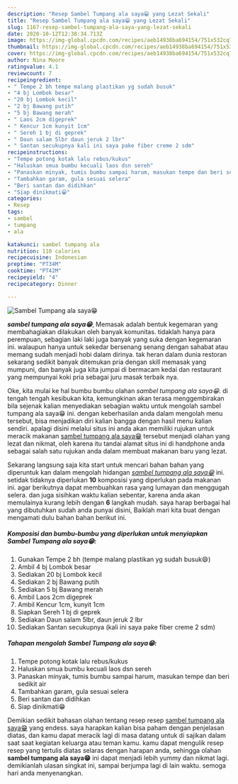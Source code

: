 ```yaml
---
description: "Resep Sambel Tumpang ala saya😁 yang Lezat Sekali"
title: "Resep Sambel Tumpang ala saya😁 yang Lezat Sekali"
slug: 1167-resep-sambel-tumpang-ala-saya-yang-lezat-sekali
date: 2020-10-12T12:38:34.713Z
image: https://img-global.cpcdn.com/recipes/aeb14938ba694154/751x532cq70/sambel-tumpang-ala-saya😁-foto-resep-utama.jpg
thumbnail: https://img-global.cpcdn.com/recipes/aeb14938ba694154/751x532cq70/sambel-tumpang-ala-saya😁-foto-resep-utama.jpg
cover: https://img-global.cpcdn.com/recipes/aeb14938ba694154/751x532cq70/sambel-tumpang-ala-saya😁-foto-resep-utama.jpg
author: Nina Moore
ratingvalue: 4.1
reviewcount: 7
recipeingredient:
- " Tempe 2 bh tempe malang plastikan yg sudah busuk"
- "4 bj Lombok besar"
- "20 bj Lombok kecil"
- "2 bj Bawang putih"
- "5 bj Bawang merah"
- " Laos 2cm digeprek"
- " Kencur 1cm kunyit 1cm"
- " Sereh 1 bj di geprek"
- " Daun salam 5lbr daun jeruk 2 lbr"
- " Santan secukupnya kali ini saya pake fiber creme 2 sdm"
recipeinstructions:
- "Tempe potong kotak lalu rebus/kukus"
- "Haluskan smua bumbu kecuali laos dsn sereh"
- "Panaskan minyak, tumis bumbu sampai harum, masukan tempe dan beri sedikit air"
- "Tambahkan garam, gula sesuai selera"
- "Beri santan dan didihkan"
- "Siap dinikmati😁"
categories:
- Resep
tags:
- sambel
- tumpang
- ala

katakunci: sambel tumpang ala 
nutrition: 110 calories
recipecuisine: Indonesian
preptime: "PT34M"
cooktime: "PT42M"
recipeyield: "4"
recipecategory: Dinner

---
```



![Sambel Tumpang ala saya😁](https://img-global.cpcdn.com/recipes/aeb14938ba694154/751x532cq70/sambel-tumpang-ala-saya😁-foto-resep-utama.jpg)

<b><i>sambel tumpang ala saya😁</i></b>, Memasak adalah bentuk kegemaran yang membahagiakan dilakukan oleh banyak komunitas. tidaklah hanya para perempuan, sebagian laki laki juga banyak yang suka dengan kegemaran ini. walaupun hanya untuk sekedar bersenang senang dengan sahabat atau memang sudah menjadi hobi dalam dirinya. tak heran dalam dunia restoran sekarang sedikit banyak ditemukan pria dengan skill memasak yang mumpuni, dan banyak juga kita jumpai di bermacam kedai dan restaurant yang mempunyai koki pria sebagai juru masak terbaik nya.



Oke, kita mulai ke hal bumbu bumbu olahan <i>sambel tumpang ala saya😁</i>. di tengah tengah kesibukan kita, kemungkinan akan terasa menggembirakan bila sejenak kalian menyediakan sebagian waktu untuk mengolah sambel tumpang ala saya😁 ini. dengan keberhasilan anda dalam mengolah menu tersebut, bisa menjadikan diri kalian bangga dengan hasil menu kalian sendiri. apalagi disini melalui situs ini anda akan memiliki rujukan untuk meracik makanan <u>sambel tumpang ala saya😁</u> tersebut menjadi olahan yang lezat dan nikmat, oleh karena itu tandai alamat situs ini di handphone anda sebagai salah satu rujukan anda dalam membuat makanan baru yang lezat.


Sekarang langsung saja kita start untuk mencari bahan bahan yang diperuntuk kan dalam mengolah hidangan <u><i>sambel tumpang ala saya😁</i></u> ini. setidak tidaknya diperlukan <b>10</b> komposisi yang diperlukan pada makanan ini. agar berikutnya dapat membuahkan rasa yang lumayan dan menggugah selera. dan juga sisihkan waktu kalian sebentar, karena anda akan memulainya kurang lebih dengan <b>6</b> langkah mudah. saya harap berbagai hal yang dibutuhkan sudah anda punyai disini, Baiklah mari kita buat dengan mengamati dulu bahan bahan berikut ini.

<!--inarticleads1-->

##### Komposisi dan bumbu-bumbu yang diperlukan untuk menyiapkan Sambel Tumpang ala saya😁:

1. Gunakan  Tempe 2 bh (tempe malang plastikan yg sudah busuk😄)
1. Ambil 4 bj Lombok besar
1. Sediakan 20 bj Lombok kecil
1. Sediakan 2 bj Bawang putih
1. Sediakan 5 bj Bawang merah
1. Ambil  Laos 2cm digeprek
1. Ambil  Kencur 1cm, kunyit 1cm
1. Siapkan  Sereh 1 bj di geprek
1. Sediakan  Daun salam 5lbr, daun jeruk 2 lbr
1. Sediakan  Santan secukupnya (kali ini saya pake fiber creme 2 sdm)




<!--inarticleads2-->

##### Tahapan mengolah Sambel Tumpang ala saya😁:

1. Tempe potong kotak lalu rebus/kukus
1. Haluskan smua bumbu kecuali laos dsn sereh
1. Panaskan minyak, tumis bumbu sampai harum, masukan tempe dan beri sedikit air
1. Tambahkan garam, gula sesuai selera
1. Beri santan dan didihkan
1. Siap dinikmati😁




Demikian sedikit bahasan olahan tentang resep resep <u>sambel tumpang ala saya😁</u> yang endess. saya harapkan kalian bisa paham dengan penjelasan diatas, dan kamu dapat meracik lagi di masa datang untuk di sajikan dalam saat saat kegiatan keluarga atau teman kamu. kamu dapat mengulik resep resep yang tertulis diatas selaras dengan harapan anda, sehingga olahan <b>sambel tumpang ala saya😁</b> ini dapat menjadi lebih yummy dan nikmat lagi. demikianlah ulasan singkat ini, sampai berjumpa lagi di lain waktu. semoga hari anda menyenangkan.
